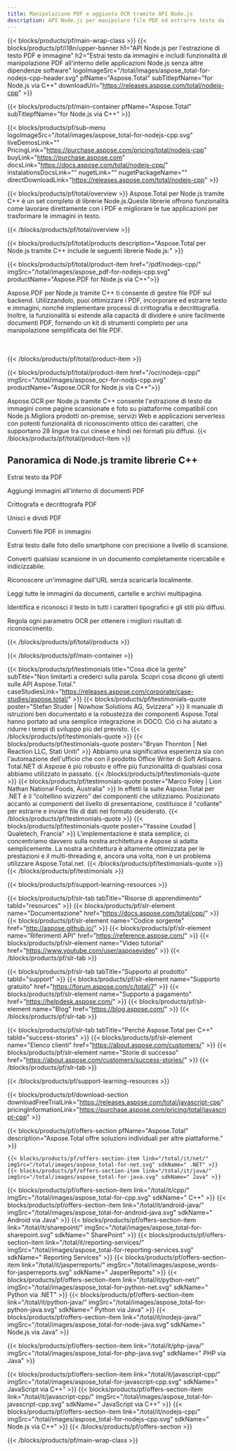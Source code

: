 ```yaml
---
title: Manipolazione PDF e aggiunta OCR tramite API Node.js
description: API Node.js per manipolare file PDF ed estrarre testo da immagini tramite applicazioni.
---
```


{{< blocks/products/pf/main-wrap-class >}}
{{< blocks/products/pf/i18n/upper-banner h1="API Node.js per l'estrazione di testo PDF e immagine" h2="Estrai testo da immagini e includi funzionalità di manipolazione PDF all'interno delle applicazioni Node.js senza altre dipendenze software" logoImageSrc="/total/images/aspose_total-for-nodejs-cpp-header.svg" pfName="Aspose.Total" subTitlepfName="for Node.js via C++" downloadUrl="https://releases.aspose.com/total/nodejs-cpp" >}}

{{< blocks/products/pf/main-container pfName="Aspose.Total" subTitlepfName="for Node.js via C++" >}}

{{< blocks/products/pf/sub-menu logoImageSrc="/total/images/aspose_total-for-nodejs-cpp.svg" liveDemosLink="" PricingLink="https://purchase.aspose.com/pricing/total/nodejs-cpp" buyLink="https://purchase.aspose.com" docsLink="https://docs.aspose.com/total/nodejs-cpp/" instalationsDocsLink="" nugetLink="" nugetPackageName="" directDownloadLink="https://releases.aspose.com/total/nodejs-cpp" >}}

{{< blocks/products/pf/total/overview >}}
Aspose.Total per Node.js tramite C++ è un set completo di librerie Node.js.Queste librerie offrono funzionalità come lavorare direttamente con i PDF e migliorare le tue applicazioni per trasformare le immagini in testo.

{{< /blocks/products/pf/total/overview >}}

{{< blocks/products/pf/total/products description="Aspose.Total per Node.js tramite C++ include le seguenti librerie Node.js:" >}}


{{< blocks/products/pf/total/product-item href="/pdf/nodejs-cpp/" imgSrc="/total/images/aspose_pdf-for-nodejs-cpp.svg" productName="Aspose.PDF for Node.js via C++">}}

Aspose.PDF per Node.js tramite C++ ti consente di gestire file PDF sul backend. Utilizzandolo, puoi ottimizzare i PDF, incorporare ed estrarre testo e immagini, nonché implementare processi di crittografia e decrittografia. Inoltre, la funzionalità si estende alla capacità di dividere e unire facilmente documenti PDF, fornendo un kit di strumenti completo per una manipolazione semplificata dei file PDF.

<br /><br />
{{< /blocks/products/pf/total/product-item >}}

{{< blocks/products/pf/total/product-item href="/ocr/nodejs-cpp/" imgSrc="/total/images/aspose_ocr-for-nodjs-cpp.svg" productName="Aspose.OCR for Node.js via C++">}}

Aspose.OCR per Node.js tramite C++ consente l'estrazione di testo da immagini come pagine scansionate e foto su piattaforme compatibili con Node.js.Migliora prodotti on-premise, servizi Web e applicazioni serverless con potenti funzionalità di riconoscimento ottico dei caratteri, che supportano 28 lingue tra cui cinese e hindi nei formati più diffusi.
{{< /blocks/products/pf/total/product-item >}}


<!--<p></p>-->
<h2 class="pr-ft">
 <a class="anchor" id="features" name="features">
 </a>
 Panoramica di Node.js tramite librerie C++
</h2>
   <p>
   </p>
<div class="col-lg-4">
 <em class="fa fa-file-excel-o ico-blue fa-2x col-lg-2">
 </em>
 <p class="col-lg-10">
  Estrai testo da PDF
 </p>
</div>
<div class="col-lg-4">
 <em class="fa fa-print ico-blue fa-2x col-lg-2">
 </em>
 <p class="col-lg-10">
  Aggiungi immagini all'interno di documenti PDF
 </p>
</div>
<div class="col-lg-4">
 <em class="fa fa-image ico-blue fa-2x col-lg-2">
 </em>
 <p class="col-lg-10">
  Crittografa e decrittografa PDF
 </p>
</div>
<div class="col-lg-4">
 <em class="fa fa-file-text-o ico-blue fa-2x col-lg-2">
 </em>
 <p class="col-lg-10">
  Unisci e dividi PDF
 </p>
</div>
<div class="col-lg-4">
 <em class="fa fa-file-image-o ico-blue fa-2x col-lg-2">
 </em>
 <p class="col-lg-10">
  Converti file PDF in immagini
 </p>
</div>
<div class="col-lg-4">
    <em class="fa fa-file-text-o ico-blue fa-2x col-lg-2">
    </em>
    <p class="col-lg-10">
     Estrai testo dalle foto dello smartphone con precisione a livello di scansione.
    </p>
   </div>
   <div class="col-lg-4">
    <em class="fa fa-image ico-blue fa-2x col-lg-2">
    </em>
    <p class="col-lg-10">
     Converti qualsiasi scansione in un documento completamente ricercabile e indicizzabile.
    </p>
   </div>
   <div class="col-lg-4">
    <em class="fa fa-globe ico-blue fa-2x col-lg-2">
    </em>
    <p class="col-lg-10">
     Riconoscere un'immagine dall'URL senza scaricarla localmente.
    </p>
   </div>
   <div class="col-lg-4">
    <em class="fa fa-language ico-blue fa-2x col-lg-2">
    </em>
    <p class="col-lg-10">
     Leggi tutte le immagini da documenti, cartelle e archivi multipagina.
    </p>
   </div>
   <div class="col-lg-4">
    <em class="fa fa-font ico-blue fa-2x col-lg-2">
    </em>
    <p class="col-lg-10">
     Identifica e riconosci il testo in tutti i caratteri tipografici e gli stili più diffusi.
    </p>
   </div>
   <div class="col-lg-4">
    <em class="fa fa-adjust ico-blue fa-2x col-lg-2">
    </em>
    <p class="col-lg-10">
     Regola ogni parametro OCR per ottenere i migliori risultati di riconoscimento.
    </p>
   </div>
  
   
<!--Feature-section Start-->
<!--Feature-section End-->

{{< /blocks/products/pf/total/products >}}

{{< /blocks/products/pf/main-container >}}

{{< blocks/products/pf/testimonials title="Cosa dice la gente" subTitle="Non limitarti a crederci sulla parola. Scopri cosa dicono gli utenti sulle API Aspose.Total." caseStudiesLink="https://releases.aspose.com/corporate/case-studies/aspose.total/" >}}
{{< blocks/products/pf/testimonials-quote poster="Stefan Studer | Nowhow Solutions AG, Svizzera" >}}
Il manuale di istruzioni ben documentato e la robustezza dei componenti Aspose.Total hanno portato ad una semplice integrazione in DOCO. Ciò ci ha aiutato a ridurre i tempi di sviluppo più del previsto.
{{< /blocks/products/pf/testimonials-quote >}}
{{< blocks/products/pf/testimonials-quote poster="Bryan Thornton | Net Reaction LLC, Stati Uniti" >}}
Abbiamo una significativa esperienza sia con l'automazione dell'ufficio che con il prodotto Office Writer di Soft Artisans. Total.NET di Aspose è più robusto e offre più funzionalità di qualsiasi cosa abbiamo utilizzato in passato.
{{< /blocks/products/pf/testimonials-quote >}}
{{< blocks/products/pf/testimonials-quote poster="Marco Foley | Lion Nathan National Foods, Australia" >}}
In effetti la suite Aspose.Total per .NET è il "coltellino svizzero" dei componenti che utilizziamo. Posizionato accanto ai componenti del livello di presentazione, costituisce il "collante" per estrarre e inviare file di dati nel formato desiderato.
{{< /blocks/products/pf/testimonials-quote >}}
{{< blocks/products/pf/testimonials-quote poster="Yassine Loudad | Qualetech, Francia" >}}
L'implementazione è stata semplice, ci concentriamo davvero sulla nostra architettura e Aspose si adatta semplicemente. La nostra architettura è altamente ottimizzata per le prestazioni e il multi-threading e, ancora una volta, non è un problema utilizzare Aspose.Total.net.
{{< /blocks/products/pf/testimonials-quote >}}
{{< /blocks/products/pf/testimonials >}}

{{< blocks/products/pf/support-learning-resources >}}

{{< blocks/products/pf/slr-tab tabTitle="Risorse di apprendimento" tabId="resources" >}}
{{< blocks/products/pf/slr-element name="Documentazione" href="https://docs.aspose.com/total/cpp/" >}} 
{{< blocks/products/pf/slr-element name="Codice sorgente" href="http://aspose.github.io/" >}} 
{{< blocks/products/pf/slr-element name="Riferimenti API" href="https://reference.aspose.com/" >}} 
{{< blocks/products/pf/slr-element name="Video tutorial" href="https://www.youtube.com/user/asposevideo" >}} 
{{< /blocks/products/pf/slr-tab >}}

{{< blocks/products/pf/slr-tab tabTitle="Supporto al prodotto" tabId="support" >}}
{{< blocks/products/pf/slr-element name="Supporto gratuito" href="https://forum.aspose.com/c/total/7" >}} 
{{< blocks/products/pf/slr-element name="Supporto a pagamento" href="https://helpdesk.aspose.com/" >}} 
{{< blocks/products/pf/slr-element name="Blog" href="https://blog.aspose.com/" >}} 
{{< /blocks/products/pf/slr-tab >}}

{{< blocks/products/pf/slr-tab tabTitle="Perché Aspose.Total per C++" tabId="success-stories" >}}
{{< blocks/products/pf/slr-element name="Elenco clienti" href="https://about.aspose.com/customers/" >}} 
{{< blocks/products/pf/slr-element name="Storie di successo" href="https://about.aspose.com/customers/success-stories/" >}} 
{{< /blocks/products/pf/slr-tab >}}

{{< /blocks/products/pf/support-learning-resources >}}

{{< blocks/products/pf/download-section downloadFreeTrialLink="https://releases.aspose.com/total/javascript-cpp" pricingInformationLink="https://purchase.aspose.com/pricing/total/javascript-cpp" >}}

{{< blocks/products/pf/offers-section pfName="Aspose.Total" description="Aspose.Total offre soluzioni individuali per altre piattaforme." >}}

    {{< blocks/products/pf/offers-section-item link="/total/it/net/" imgSrc="/total/images/aspose_total-for-net.svg" sdkName=" .NET" >}}
    {{< blocks/products/pf/offers-section-item link="/total/it/java/" imgSrc="/total/images/aspose_total-for-java.svg" sdkName=" Java" >}}
   {{< blocks/products/pf/offers-section-item link="/total/it/cpp/" imgSrc="/total/images/aspose_total-for-cpp.svg" sdkName=" C++" >}}
    {{< blocks/products/pf/offers-section-item link="/total/it/android-java/" imgSrc="/total/images/aspose_total-for-android-java.svg" sdkName=" Android via Java" >}}
    {{< blocks/products/pf/offers-section-item link="/total/it/sharepoint/" imgSrc="/total/images/aspose_total-for-sharepoint.svg" sdkName=" SharePoint" >}}
    {{< blocks/products/pf/offers-section-item link="/total/it/reporting-services/" imgSrc="/total/images/aspose_total-for-reporting-services.svg" sdkName=" Reporting Services" >}}
    {{< blocks/products/pf/offers-section-item link="/total/it/jasperreports/" imgSrc="/total/images/aspose_words-for-jasperreports.svg" sdkName=" JasperReports" >}}
    {{< blocks/products/pf/offers-section-item link="/total/it/python-net/" imgSrc="/total/images/aspose_total-for-python-net.svg" sdkName=" Python via .NET" >}}
    {{< blocks/products/pf/offers-section-item link="/total/it/python-java/" imgSrc="/total/images/aspose_total-for-python-java.svg" sdkName=" Python via Java" >}}
    {{< blocks/products/pf/offers-section-item link="/total/it/nodejs-java/" 
imgSrc="/total/images/aspose_total-for-node-java.svg" sdkName=" Node.js via Java" >}}

 {{< blocks/products/pf/offers-section-item link="/total/it/php-java/" imgSrc="/total/images/aspose_total-for-php-java.svg" sdkName=" PHP via Java" >}}

 {{< blocks/products/pf/offers-section-item link="/total/it/javascript-cpp/" imgSrc="/total/images/aspose_total-for-javascript-cpp.svg" sdkName=" JavaScript via C++" >}}
{{< blocks/products/pf/offers-section-item link="/total/it/javascript-cpp/" imgSrc="/total/images/aspose_total-for-javascript-cpp.svg" sdkName=" JavaScript via C++" >}}
{{< blocks/products/pf/offers-section-item link="/total/it/nodejs-cpp/" imgSrc="/total/images/aspose_total-for-nodejs-cpp.svg" sdkName=" Node.js via C++" >}}
{{< /blocks/products/pf/offers-section >}}

{{< /blocks/products/pf/main-wrap-class >}}
